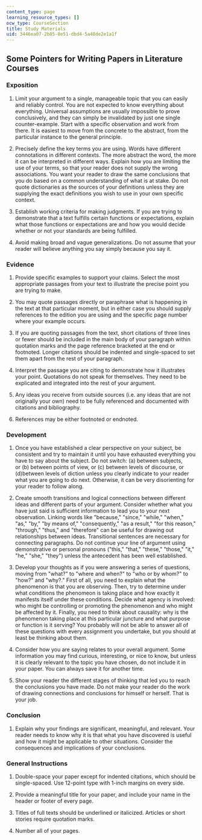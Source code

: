```yaml
---
content_type: page
learning_resource_types: []
ocw_type: CourseSection
title: Study Materials
uid: 3446ea07-2b85-0e51-dbd4-5a48de2e1a1f
---
```


Some Pointers for Writing Papers in Literature Courses
------------------------------------------------------

### Exposition

1.  Limit your argument to a single, manageable topic that you can easily and reliably control. You are not expected to know everything about everything. Universal assumptions are usually impossible to prove conclusively, and they can simply be invalidated by just one single counter-example. Start with a specific observation and work from there. It is easiest to move from the concrete to the abstract, from the particular instance to the general principle.  
    
2.  Precisely define the key terms you are using. Words have different connotations in different contexts. The more abstract the word, the more it can be interpreted in different ways. Explain how you are limiting the use of your terms, so that your reader does not supply the wrong associations. You want your reader to draw the same conclusions that you do based on a common understanding of what is at stake. Do not quote dictionaries as the sources of your definitions unless they are supplying the exact definitions you wish to use in your own specific context.  
    
3.  Establish working criteria for making judgments. If you are trying to demonstrate that a text fulfills certain functions or expectations, explain what those functions or expectations are and how you would decide whether or not your standards are being fulfilled.  
    
4.  Avoid making broad and vague generalizations. Do not assume that your reader will believe anything you say simply because you say it.

### Evidence

1.  Provide specific examples to support your claims. Select the most appropriate passages from your text to illustrate the precise point you are trying to make.  
    
2.  You may quote passages directly or paraphrase what is happening in the text at that particular moment, but in either case you should supply references to the edition you are using and the specific page number where your example occurs.  
    
3.  If you are quoting passages from the text, short citations of three lines or fewer should be included in the main body of your paragraph within quotation marks and the page reference bracketed at the end or footnoted. Longer citations should be indented and single-spaced to set them apart from the rest of your paragraph.  
    
4.  Interpret the passage you are citing to demonstrate how it illustrates your point. Quotations do not speak for themselves. They need to be explicated and integrated into the rest of your argument.  
    
5.  Any ideas you receive from outside sources (i.e. any ideas that are not originally your own) need to be fully referenced and documented with citations and bibliography.  
    
6.  References may be either footnoted or endnoted.

### Development

1.  Once you have established a clear perspective on your subject, be consistent and try to maintain it until you have exhausted everything you have to say about the subject. Do not switch: (a) between subjects, or (b) between points of view, or (c) between levels of discourse, or (d)between levels of diction unless you clearly indicate to your reader what you are going to do next. Otherwise, it can be very disorienting for your reader to follow along.  
    
2.  Create smooth transitions and logical connections between different ideas and different parts of your argument. Consider whether what you have just said is sufficient information to lead you to your next observation. Linking words like "because," "since," "while," "when," "as," "by," "by means of," "consequently," "as a result," "for this reason," "through," "thus," and "therefore" can be useful for drawing out relationships between ideas. Transitional sentences are necessary for connecting paragraphs. Do not continue your line of argument using demonstrative or personal pronouns ("this," "that," "these," "those," "it," "he," "she," "they") unless the antecedent has been well established.  
    
3.  Develop your thoughts as if you were answering a series of questions, moving from "what?" to "where and when?" to "who or by whom?" to "how?" and "why?." First of all, you need to explain what the phenomenon is that you are observing. Then, try to determine under what conditions the phenomeon is taking place and how exactly it manifests itself under these conditions. Decide what agency is involved: who might be controlling or promoting the phenomenon and who might be affected by it. Finally, you need to think about causality: why is the phenomenon taking place at this particular juncture and what purpose or function is it serving? You probably will not be able to answer all of these questions with every assignment you undertake, but you should at least be thinking about them.  
    
4.  Consider how you are saying relates to your overall argument. Some information you may find curious, interesting, or nice to know, but unless it is clearly relevant to the topic you have chosen, do not include it in your paper. You can always save it for another time.  
    
5.  Show your reader the different stages of thinking that led you to reach the conclusions you have made. Do not make your reader do the work of drawing connections and conclusions for himself or herself. That is your job.

### Conclusion

1.  Explain why your findings are significant, meaningful, and relevant. Your reader needs to know why it is that what you have discovered is useful and how it might be applicable to other situations. Consider the consequences and implications of your conclusions.

### General Instructions

1.  Double-space your paper except for indented citations, which should be single-spaced. Use 12-point type with 1-inch margins on every side.  
    
2.  Provide a meaningful title for your paper, and include your name in the header or footer of every page.  
    
3.  Titles of full texts should be underlined or italicized. Articles or short stories require quotation marks.  
    
4.  Number all of your pages.